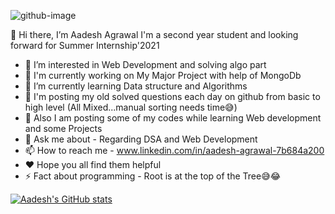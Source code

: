 ![github-image](https://user-images.githubusercontent.com/74392722/116232237-791fb500-a777-11eb-80ee-315aa54dd5cf.jpg)

👋 Hi there, I’m Aadesh Agrawal
 I'm a second year student and looking forward for Summer Internship'2021
- 👀 I’m interested in Web Development and solving algo part
- 🔭 I'm currently working on My Major Project with help of MongoDb
- 🌱 I’m currently learning  Data structure and Algorithms
- 📮 I'm posting my old solved questions each day on github from basic to high level (All Mixed...manual sorting needs time😅)
- 🏣 Also I am posting some of my codes while learning Web development and some Projects
- 💬 Ask me about - Regarding DSA and Web Development
- 📫 How to reach me - www.linkedin.com/in/aadesh-agrawal-7b684a200
- ❤  Hope you all find them helpful
- ⚡ Fact about programming - Root is at the top of the Tree😅😂

[![Aadesh's GitHub stats](https://github-readme-stats.vercel.app/api?username=aadesh-2806)](https://github.com/aadesh-2806/github-readme-stats)

